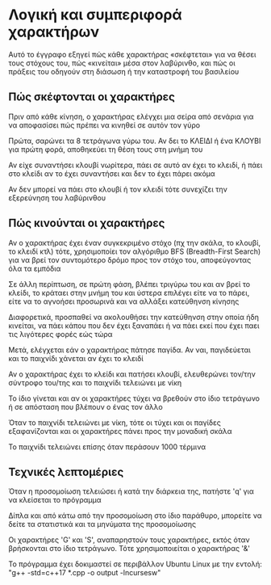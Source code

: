 # Λογική και συμπεριφορά χαρακτήρων

Αυτό το έγγραφο εξηγεί πώς κάθε χαρακτήρας «σκέφτεται» για να θέσει τους στόχους του, πώς «κινείται» μέσα στον λαβύρινθο, και πώς οι πράξεις του οδηγούν στη διάσωση ή την καταστροφή του βασιλείου

## Πώς σκέφτονται οι χαρακτήρες

Πριν από κάθε κίνηση, ο χαρακτήρας ελέγχει μια σείρα από σενάρια για να αποφασίσει πώς πρέπει να κινηθεί σε αυτόν τον γύρο

Πρώτα, σαρώνει τα 8 τετράγωνα γύρω του. Αν δει το ΚΛΕΙΔΙ ή ένα ΚΛΟΥΒΙ για πρώτη φορά, αποθηκεύει τη θέση τους στη μνήμη του

Αν είχε συναντήσει κλουβί νωρίτερα, πάει σε αυτό αν έχει το κλειδί, ή πάει στο κλείδι αν το έχει συναντήσει και δεν το έχει πάρει ακόμα

Αν δεν μπορεί να πάει στο κλουβί ή τον κλειδί τότε συνεχίζει την εξερεύνηση του λαβύρινθου

## Πώς κινούνται οι χαρακτήρες

Αν ο χαρακτήρας έχει έναν συγκεκριμένο στόχο (πχ την σκάλα, το κλουβί, το κλειδί κτλ) τότε, χρησιμοποίει τον αλγόριθμο BFS (Breadth-First Search) για να βρεί τον συντομότερο δρόμο προς τον στόχο του, αποφεύγοντας όλα τα εμπόδια

Σε άλλη περίπτωση, σε πρώτη φάση, βλέπει τριγύρω του και αν βρεί το κλείδι, το κράταει στην μνήμη του και ύστερα επιλέγει είτε να το πάρει, είτε να το αγνοήσει προσωρινά και να αλλάξει κατεύθηνση κίνησης

Διαφορετικά, προσπαθεί να ακολουθήσει την κατεύθηνση στην οποία ήδη κινείται, να πάει κάπου που δεν έχει ξαναπάει ή να πάει εκεί που έχει παει τις λιγότερες φορές εώς τώρα

Μετά, ελέγχεται εάν ο χαρακτήρας πάτησε παγίδα. Αν ναι, παγιδεύεται και το παιχνίδι χάνεται αν έχει το κλειδί

Αν ο χαρακτήρας έχει το κλείδι και πατήσει κλουβί, ελευθερώνει τον/την σύντροφο του/της και το παιχνίδι τελειώνει με νίκη

Το ίδιο γίνεται και αν οι χαρακτήρες τύχει να βρεθούν στο ίδιο τετράγωνο ή σε απόσταση που βλέπουν ο ένας τον άλλο

Όταν το παιχνίδι τελειώνει με νίκη, τότε οι τύχει και οι παγίδες εξαφανίζονται και οι χαρακτήρες πάνει προς την μοναδική σκάλα

Το παιχνίδι τελειώνει επίσης όταν περάσουν 1000 τέρμινα

## Τεχνικές λεπτομέριες

Όταν η προσομοίωση τελειώσει ή κατά την διάρκεια της, πατήστε 'q' για να κλείσεται το πρόγραμμα

Δίπλα και από κάτω από την προσομοίωση στο ίδιο παράθυρο, μπορείτε να δείτε τα στατιστικά και τα μηνύματα της προσομοίωσης

Οι χαρακτήρες 'G' και 'S', αναπαρηστούν τους χαρακτήρες, εκτός όταν βρήσκονται στο ίδιο τετράγωνο. Τότε χρησιμοποιείται ο χαρακτήρας '&'

Το πρόγραμμα έχει δοκιμαστεί σε περιβάλλον Ubuntu Linux με την εντολή: "g++ -std=c++17 \*.cpp -o output -lncursesw"
